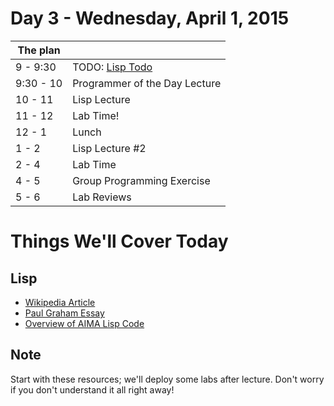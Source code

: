 # Day 3 - Wednesday, April 1, 2015 

The plan        |      |
----------------|-------
9 - 9:30        | TODO: [Lisp Todo](https://github.com/flatiron-school-ironboard/fizzbuzz-lisp-web-0415)
9:30 - 10       | Programmer of the Day Lecture
10 - 11         | Lisp Lecture
11 - 12         | Lab Time!
12 - 1          | Lunch
1 - 2           | Lisp Lecture #2
2 - 4           | Lab Time
4 - 5           | Group Programming Exercise
5 - 6           | Lab Reviews

# Things We'll Cover Today

## Lisp

* [Wikipedia Article](http://en.wikipedia.org/wiki/Lisp_%28programming_language%29)
* [Paul Graham Essay](http://www.paulgraham.com/rootsoflisp.html)
* [Overview of AIMA Lisp Code](http://aima.cs.berkeley.edu/lisp/doc/overview.html)

## Note

Start with these resources; we'll deploy some labs after lecture. Don't worry if you don't understand it all right away!
